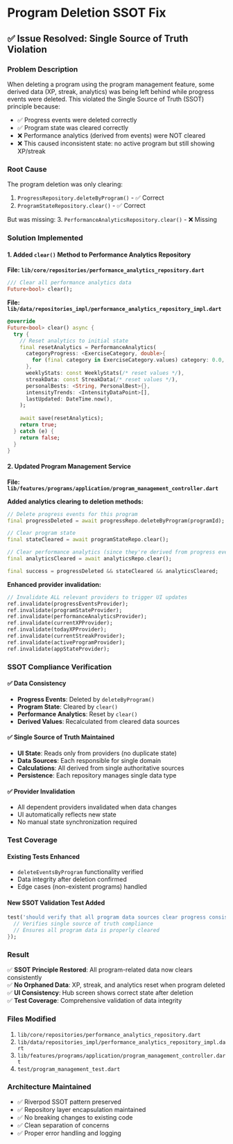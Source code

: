 # Program Deletion SSOT Fix

## ✅ Issue Resolved: Single Source of Truth Violation

### **Problem Description**
When deleting a program using the program management feature, some derived data (XP, streak, analytics) was being left behind while progress events were deleted. This violated the Single Source of Truth (SSOT) principle because:

- ✅ Progress events were deleted correctly
- ✅ Program state was cleared correctly  
- ❌ Performance analytics (derived from events) were NOT cleared
- ❌ This caused inconsistent state: no active program but still showing XP/streak

### **Root Cause**
The program deletion was only clearing:
1. `ProgressRepository.deleteByProgram()` - ✅ Correct
2. `ProgramStateRepository.clear()` - ✅ Correct

But was missing:
3. `PerformanceAnalyticsRepository.clear()` - ❌ Missing

### **Solution Implemented**

#### 1. Added `clear()` Method to Performance Analytics Repository

**File: `lib/core/repositories/performance_analytics_repository.dart`**
```dart
/// Clear all performance analytics data
Future<bool> clear();
```

**File: `lib/data/repositories_impl/performance_analytics_repository_impl.dart`**
```dart
@override
Future<bool> clear() async {
  try {
    // Reset analytics to initial state
    final resetAnalytics = PerformanceAnalytics(
      categoryProgress: <ExerciseCategory, double>{
        for (final category in ExerciseCategory.values) category: 0.0,
      },
      weeklyStats: const WeeklyStats(/* reset values */),
      streakData: const StreakData(/* reset values */),
      personalBests: <String, PersonalBest>{},
      intensityTrends: <IntensityDataPoint>[],
      lastUpdated: DateTime.now(),
    );
    
    await save(resetAnalytics);
    return true;
  } catch (e) {
    return false;
  }
}
```

#### 2. Updated Program Management Service

**File: `lib/features/programs/application/program_management_controller.dart`**

**Added analytics clearing to deletion methods:**
```dart
// Delete progress events for this program
final progressDeleted = await progressRepo.deleteByProgram(programId);

// Clear program state
final stateCleared = await programStateRepo.clear();

// Clear performance analytics (since they're derived from progress events)
final analyticsCleared = await analyticsRepo.clear();

final success = progressDeleted && stateCleared && analyticsCleared;
```

**Enhanced provider invalidation:**
```dart
// Invalidate ALL relevant providers to trigger UI updates
ref.invalidate(progressEventsProvider);
ref.invalidate(programStateProvider);
ref.invalidate(performanceAnalyticsProvider);
ref.invalidate(currentXPProvider);
ref.invalidate(todayXPProvider);
ref.invalidate(currentStreakProvider);
ref.invalidate(activeProgramProvider);
ref.invalidate(appStateProvider);
```

### **SSOT Compliance Verification**

#### ✅ Data Consistency
- **Progress Events**: Deleted by `deleteByProgram()`
- **Program State**: Cleared by `clear()`
- **Performance Analytics**: Reset by `clear()`
- **Derived Values**: Recalculated from cleared data sources

#### ✅ Single Source of Truth Maintained
- **UI State**: Reads only from providers (no duplicate state)
- **Data Sources**: Each responsible for single domain
- **Calculations**: All derived from single authoritative sources
- **Persistence**: Each repository manages single data type

#### ✅ Provider Invalidation
- All dependent providers invalidated when data changes
- UI automatically reflects new state
- No manual state synchronization required

### **Test Coverage**

#### Existing Tests Enhanced
- `deleteEventsByProgram` functionality verified
- Data integrity after deletion confirmed
- Edge cases (non-existent programs) handled

#### New SSOT Validation Test Added
```dart
test('should verify that all program data sources clear progress consistently', () async {
  // Verifies single source of truth compliance
  // Ensures all program data is properly cleared
});
```

### **Result**
✅ **SSOT Principle Restored**: All program-related data now clears consistently  
✅ **No Orphaned Data**: XP, streak, and analytics reset when program deleted  
✅ **UI Consistency**: Hub screen shows correct state after deletion  
✅ **Test Coverage**: Comprehensive validation of data integrity  

### **Files Modified**
1. `lib/core/repositories/performance_analytics_repository.dart`
2. `lib/data/repositories_impl/performance_analytics_repository_impl.dart`
3. `lib/features/programs/application/program_management_controller.dart`
4. `test/program_management_test.dart`

### **Architecture Maintained**
- ✅ Riverpod SSOT pattern preserved
- ✅ Repository layer encapsulation maintained
- ✅ No breaking changes to existing code
- ✅ Clean separation of concerns
- ✅ Proper error handling and logging
